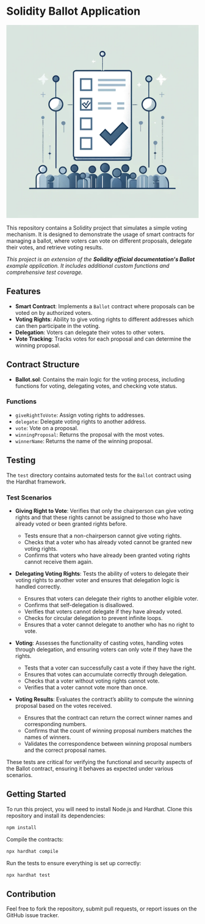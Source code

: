 # Solidity Ballot Application

![Ballot App image generated by ChatGPT](./public/Ballot-2.webp)

This repository contains a Solidity project that simulates a simple voting mechanism. It is designed to demonstrate the usage of smart contracts for managing a ballot, where voters can vote on different proposals, delegate their votes, and retrieve voting results.

_This project is an extension of the **Solidity official documentation's Ballot** example application. It includes additional custom functions and comprehensive test coverage._

## Features

- **Smart Contract**: Implements a `Ballot` contract where proposals can be voted on by authorized voters.
- **Voting Rights**: Ability to give voting rights to different addresses which can then participate in the voting.
- **Delegation**: Voters can delegate their votes to other voters.
- **Vote Tracking**: Tracks votes for each proposal and can determine the winning proposal.

## Contract Structure

- **Ballot.sol**: Contains the main logic for the voting process, including functions for voting, delegating votes, and checking vote status.

### Functions

- `giveRightToVote`: Assign voting rights to addresses.
- `delegate`: Delegate voting rights to another address.
- `vote`: Vote on a proposal.
- `winningProposal`: Returns the proposal with the most votes.
- `winnerName`: Returns the name of the winning proposal.

## Testing

The `test` directory contains automated tests for the `Ballot` contract using the Hardhat framework.

### Test Scenarios

- **Giving Right to Vote**: Verifies that only the chairperson can give voting rights and that these rights cannot be assigned to those who have already voted or been granted rights before.
  - Tests ensure that a non-chairperson cannot give voting rights.
  - Checks that a voter who has already voted cannot be granted new voting rights.
  - Confirms that voters who have already been granted voting rights cannot receive them again.

- **Delegating Voting Rights**: Tests the ability of voters to delegate their voting rights to another voter and ensures that delegation logic is handled correctly.
  - Ensures that voters can delegate their rights to another eligible voter.
  - Confirms that self-delegation is disallowed.
  - Verifies that voters cannot delegate if they have already voted.
  - Checks for circular delegation to prevent infinite loops.
  - Ensures that a voter cannot delegate to another who has no right to vote.

- **Voting**: Assesses the functionality of casting votes, handling votes through delegation, and ensuring voters can only vote if they have the rights.
  - Tests that a voter can successfully cast a vote if they have the right.
  - Ensures that votes can accumulate correctly through delegation.
  - Checks that a voter without voting rights cannot vote.
  - Verifies that a voter cannot vote more than once.

- **Voting Results**: Evaluates the contract’s ability to compute the winning proposal based on the votes received.
  - Ensures that the contract can return the correct winner names and corresponding numbers.
  - Confirms that the count of winning proposal numbers matches the names of winners.
  - Validates the correspondence between winning proposal numbers and the correct proposal names.

These tests are critical for verifying the functional and security aspects of the Ballot contract, ensuring it behaves as expected under various scenarios.

## Getting Started

To run this project, you will need to install Node.js and Hardhat. Clone this repository and install its dependencies:

```bash
npm install
```

Compile the contracts:

```bash
npx hardhat compile
```

Run the tests to ensure everything is set up correctly:

```bash
npx hardhat test
```

## Contribution

Feel free to fork the repository, submit pull requests, or report issues on the GitHub issue tracker.
